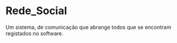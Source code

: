 # Rede_Social
 Um sistema,  de comunicação que abrange todos que se encontram  registados no software.
